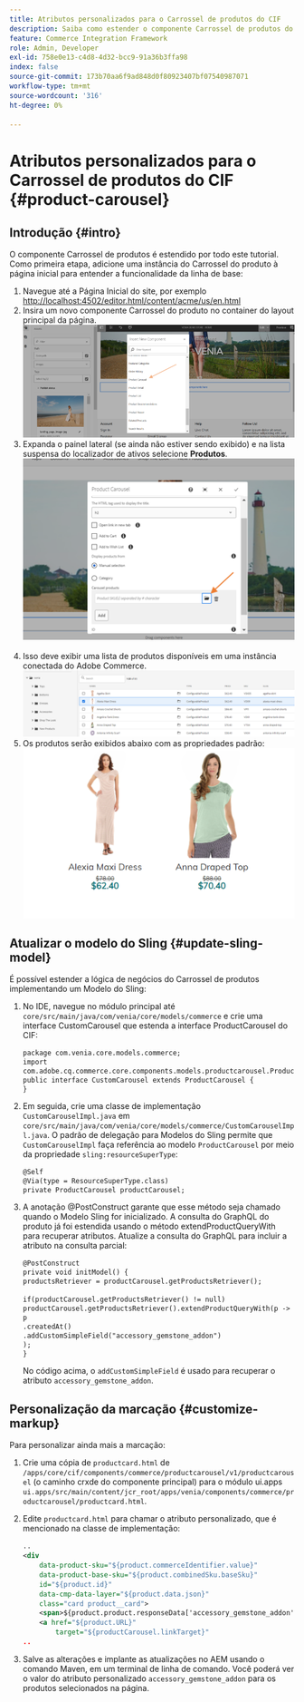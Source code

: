 ```yaml
---
title: Atributos personalizados para o Carrossel de produtos do CIF
description: Saiba como estender o componente Carrossel de produtos do AEM CIF atualizando o Modelo do Sling e personalizando a marcação.
feature: Commerce Integration Framework
role: Admin, Developer
exl-id: 758e0e13-c4d8-4d32-bcc9-91a36b3ffa98
index: false
source-git-commit: 173b70aa6f9ad848d0f80923407bf07540987071
workflow-type: tm+mt
source-wordcount: '316'
ht-degree: 0%

---
```


# Atributos personalizados para o Carrossel de produtos do CIF {#product-carousel}

## Introdução {#intro}

O componente Carrossel de produtos é estendido por todo este tutorial. Como primeira etapa, adicione uma instância do Carrossel do produto à página inicial para entender a funcionalidade da linha de base:

1. Navegue até a Página Inicial do site, por exemplo [http://localhost:4502/editor.html/content/acme/us/en.html](http://localhost:4502/editor.html/content/acme/us/en.html)
1. Insira um novo componente Carrossel do produto no container do layout principal da página.
   ![Componente do carrossel do produto](/help/commerce-cloud/assets/product-carousel-component.png)
1. Expanda o painel lateral (se ainda não estiver sendo exibido) e na lista suspensa do localizador de ativos selecione **Produtos**.
     ![Produtos do carrossel](/help/commerce-cloud/assets/carousel-products.png)    
1. Isso deve exibir uma lista de produtos disponíveis em uma instância conectada do Adobe Commerce.
   ![Instância Conectada](/help/commerce-cloud/assets/connected-instance.png)
1. Os produtos serão exibidos abaixo com as propriedades padrão:
   ![Produto exibido com as propriedades](/help/commerce-cloud/assets/discount.png)

## Atualizar o modelo do Sling {#update-sling-model}

É possível estender a lógica de negócios do Carrossel de produtos implementando um Modelo do Sling:

1. No IDE, navegue no módulo principal até `core/src/main/java/com/venia/core/models/commerce` e crie uma interface CustomCarousel que estenda a interface ProductCarousel do CIF:

   ```
   package com.venia.core.models.commerce;
   import com.adobe.cq.commerce.core.components.models.productcarousel.ProductCarousel;
   public interface CustomCarousel extends ProductCarousel {
   }
   ```
1. Em seguida, crie uma classe de implementação `CustomCarouselImpl.java` em `core/src/main/java/com/venia/core/models/commerce/CustomCarouselImpl.java`.
O padrão de delegação para Modelos do Sling permite que `CustomCarouselImpl` faça referência ao modelo `ProductCarousel` por meio da propriedade `sling:resourceSuperType`:

   ```
   @Self
   @Via(type = ResourceSuperType.class)
   private ProductCarousel productCarousel;
   ```

1. A anotação @PostConstruct garante que esse método seja chamado quando o Modelo Sling for inicializado. A consulta do GraphQL do produto já foi estendida usando o método extendProductQueryWith para recuperar atributos. Atualize a consulta do GraphQL para incluir a  atributo na consulta parcial:

   ```
   @PostConstruct
   private void initModel() {
   productsRetriever = productCarousel.getProductsRetriever();
   
   if(productCarousel.getProductsRetriever() != null)
   productCarousel.getProductsRetriever().extendProductQueryWith(p -> p
   .createdAt()
   .addCustomSimpleField("accessory_gemstone_addon")
   );
   }
   ```

   No código acima, o `addCustomSimpleField` é usado para recuperar o atributo `accessory_gemstone_addon`.

## Personalização da marcação {#customize-markup}

Para personalizar ainda mais a marcação:

1. Crie uma cópia de `productcard.html` de `/apps/core/cif/components/commerce/productcarousel/v1/productcarousel` (o caminho crxde do componente principal) para o módulo ui.apps `ui.apps/src/main/content/jcr_root/apps/venia/components/commerce/productcarousel/productcard.html`.

1. Edite `productcard.html` para chamar o atributo personalizado, que é mencionado na classe de implementação:

   ```xml
   ..
   <div
       data-product-sku="${product.commerceIdentifier.value}"
       data-product-base-sku="${product.combinedSku.baseSku}"
       id="${product.id}"
       data-cmp-data-layer="${product.data.json}"
       class="card product__card">
       <span>${product.product.responseData['accessory_gemstone_addon']}</span>
       <a href="${product.URL}"
           target="${productCarousel.linkTarget}"
   ..
   ```

1. Salve as alterações e implante as atualizações no AEM usando o comando Maven, em um terminal de linha de comando. Você poderá ver o valor do atributo personalizado `accessory_gemstone_addon` para os produtos selecionados na página.
